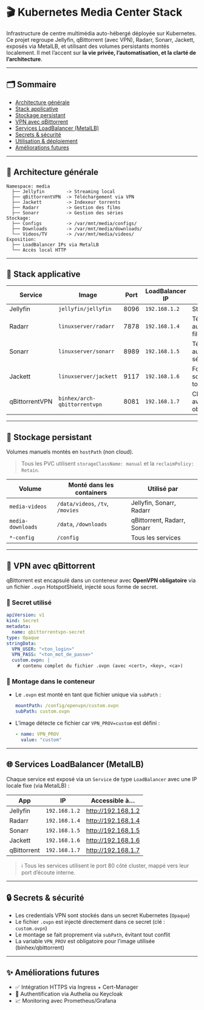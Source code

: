 # 🎬 Kubernetes Media Center Stack

Infrastructure de centre multimédia auto-hébergé déployée sur Kubernetes.  
Ce projet regroupe Jellyfin, qBittorrent (avec VPN), Radarr, Sonarr, Jackett, exposés via MetalLB, et utilisant des volumes persistants montés localement. Il met l’accent sur **la vie privée, l’automatisation, et la clarté de l’architecture**.

---

## 🗂️ Sommaire

- [Architecture générale](#architecture-générale)
- [Stack applicative](#stack-applicative)
- [Stockage persistant](#stockage-persistant)
- [VPN avec qBittorrent](#vpn-avec-qbittorrent)
- [Services LoadBalancer (MetalLB)](#services-loadbalancer-metallb)
- [Secrets & sécurité](#secrets--sécurité)
- [Utilisation & déploiement](#utilisation--déploiement)
- [Améliorations futures](#améliorations-futures)

---

## 🧱 Architecture générale

```
Namespace: media
  ├── Jellyfin        -> Streaming local
  ├── qBittorrentVPN  -> Téléchargement via VPN
  ├── Jackett         -> Indexeur torrents
  ├── Radarr          -> Gestion des films
  ├── Sonarr          -> Gestion des séries
Stockage:
  ├── Configs         -> /var/mnt/media/configs/
  ├── Downloads       -> /var/mnt/media/downloads/
  └── Videos/TV       -> /var/mnt/media/videos/
Exposition:
  ├── LoadBalancer IPs via MetalLB
  └── Accès local HTTP
```

---

## 🧩 Stack applicative

| Service        | Image                        | Port | LoadBalancer IP | Description                         |
|----------------|------------------------------|------|------------------|-------------------------------------|
| Jellyfin       | `jellyfin/jellyfin`          | 8096 | `192.168.1.2`    | Streaming local                     |
| Radarr         | `linuxserver/radarr`         | 7878 | `192.168.1.4`    | Téléchargement automatique de films |
| Sonarr         | `linuxserver/sonarr`         | 8989 | `192.168.1.5`    | Téléchargement automatique de séries |
| Jackett        | `linuxserver/jackett`        | 9117 | `192.168.1.6`    | Fournisseur de sources torrents     |
| qBittorrentVPN | `binhex/arch-qbittorrentvpn` | 8081 | `192.168.1.7`    | Client torrent avec VPN obligatoire |

---

## 💾 Stockage persistant

Volumes manuels montés en `hostPath` (non cloud).  
> Tous les PVC utilisent `storageClassName: manual` et la `reclaimPolicy: Retain`.

| Volume              | Monté dans les containers            | Utilisé par            |
|---------------------|--------------------------------------|------------------------|
| `media-videos`      | `/data/videos`, `/tv`, `/movies`     | Jellyfin, Sonarr, Radarr |
| `media-downloads`   | `/data`, `/downloads`                | qBittorrent, Radarr, Sonarr |
| `*-config`          | `/config`                            | Tous les services       |

---

## 🔐 VPN avec qBittorrent

qBittorrent est encapsulé dans un conteneur avec **OpenVPN obligatoire** via un fichier `.ovpn` HotspotShield, injecté sous forme de secret.

### 🧷 Secret utilisé

```yaml
apiVersion: v1
kind: Secret
metadata:
  name: qbittorrentvpn-secret
type: Opaque
stringData:
  VPN_USER: "<ton_login>"
  VPN_PASS: "<ton_mot_de_passe>"
  custom.ovpn: |
    # contenu complet du fichier .ovpn (avec <cert>, <key>, <ca>)
```

### 🧱 Montage dans le conteneur

- Le `.ovpn` est monté en tant que fichier unique via `subPath` :
  ```yaml
  mountPath: /config/openvpn/custom.ovpn
  subPath: custom.ovpn
  ```

- L’image détecte ce fichier car `VPN_PROV=custom` est défini :
  ```yaml
  - name: VPN_PROV
    value: "custom"
  ```

---

## 🌐 Services LoadBalancer (MetalLB)

Chaque service est exposé via un `Service` de type `LoadBalancer` avec une IP locale fixe (via MetalLB) :

| App         | IP              | Accessible à… |
|-------------|------------------|----------------|
| Jellyfin    | `192.168.1.2`    | http://192.168.1.2 |
| Radarr      | `192.168.1.4`    | http://192.168.1.4 |
| Sonarr      | `192.168.1.5`    | http://192.168.1.5 |
| Jackett     | `192.168.1.6`    | http://192.168.1.6 |
| qBittorrent | `192.168.1.7`    | http://192.168.1.7 |

> ℹ️ Tous les services utilisent le port 80 côté cluster, mappé vers leur port d’écoute interne.

---

## 🔒 Secrets & sécurité

- Les credentials VPN sont stockés dans un secret Kubernetes (`Opaque`)
- Le fichier `.ovpn` est injecté directement dans ce secret (clé : `custom.ovpn`)
- Le montage se fait proprement via `subPath`, évitant tout conflit
- La variable `VPN_PROV` est obligatoire pour l’image utilisée (binhex/qbittorrent)

---

## ✨ Améliorations futures

- ✅ Intégration HTTPS via Ingress + Cert-Manager
- 🔐 Authentification via Authelia ou Keycloak
- 📈 Monitoring avec Prometheus/Grafana
